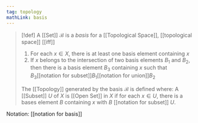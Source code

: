 ```yaml
---
tag: topology
mathLink: basis
---
```

> [!def]
> A [[Set]] $\mathcal{B}$ is a *basis* for a [[Topological Space]], [[topological space]] [[iff]] 
> 1. For each $x\in X$, there is at least one basis element containing $x$
> 2. If $x$ belongs to the intersection of two basis elements $B_1$ and $B_2$, then there is a basis element $B_3$ containing $x$ such that $B_3$[[notation for subset]]$B_1$[[notation for union]]$B_2$
> 
> The [[Topology]] generated by the basis $\mathcal{B}$ is defined where: A [[Subset]] $U$ of $X$ is [[Open Set]] in $X$ if for each $x\in U$, there is a bases element $B$ containing $x$ with $B$ [[notation for subset]] $U$.

Notation: [[notation for basis]]
